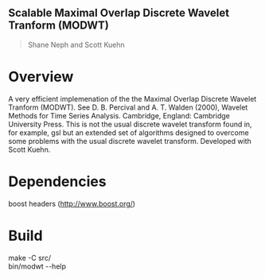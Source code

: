 ## Scalable Maximal Overlap Discrete Wavelet Tranform (MODWT) ##
> Shane Neph and Scott Kuehn


Overview
=========
A very efficient implemenation of the the Maximal Overlap Discrete Wavelet Tranform (MODWT).  See D. B. Percival and A. T. Walden (2000), Wavelet Methods for Time Series Analysis. Cambridge, England: Cambridge University Press.  This is not the usual discrete wavelet transform found in, for example, gsl but an extended set of algorithms designed to overcome some problems with the usual discrete wavelet transform.  Developed with Scott Kuehn.

Dependencies
=============
boost headers (http://www.boost.org/)

Build
======
make -C src/  
bin/modwt --help  
